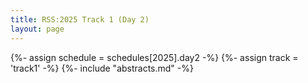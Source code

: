 ```yaml
---
title: RSS:2025 Track 1 (Day 2)
layout: page
---
```

{%- assign schedule = schedules[2025].day2 -%}
{%- assign track = 'track1' -%}
{%- include "abstracts.md" -%}